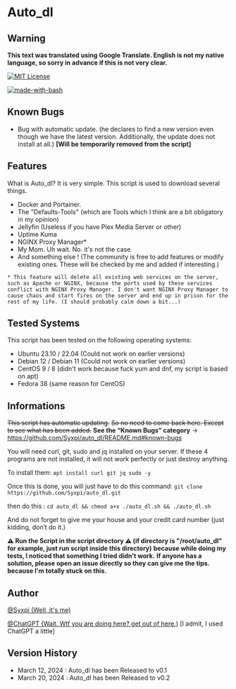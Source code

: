 # Auto_dl

## Warning
**This text was translated using Google Translate. English is not my native language, so sorry in advance if this is not very clear.** 

[![MIT License](https://img.shields.io/badge/License-MIT-green.svg)](https://choosealicense.com/licenses/mit/) 

[![made-with-bash](https://img.shields.io/badge/Made%20with-Bash-1f425f.svg)](https://www.gnu.org/software/bash/)

## Known Bugs

- Bug with automatic update. (he declares to find a new version even though we have the latest version. Additionally, the update does not install at all.) **[Will be temporarily removed from the script]**

## Features

What is Auto_dl? It is very simple.
This script is used to download several things.
- Docker and Portainer.
- The "Defaults-Tools" (which are Tools which I think are a bit obligatory in my opinion)
- Jellyfin (Useless if you have Plex Media Server or other)
- Uptime Kuma
- NGINX Proxy Manager*
- My Mom. Uh wait. No. it's not the case.
- And something else ! (The community is free to add features or modify existing ones. These will be checked by me and added if interesting.)

```* This feature will delete all existing web services on the server, such as Apache or NGINX, because the ports used by these services conflict with NGINX Proxy Manager. I don't want NGINX Proxy Manager to cause chaos and start fires on the server and end up in prison for the rest of my life. (I should probably calm down a bit...)```

## Tested Systems

This script has been tested on the following operating systems:

- Ubuntu 23.10 / 22.04 (Could not work on earlier versions)
- Debian 12 / Debian 11 (Could not work on earlier versions)
- CentOS 9 / 8 (didn't work because fuck yum and dnf, my script is based on apt)
- Fedora 38 (same reason for CentOS)


## Informations

~~This script has automatic updating.~~
~~So no need to come back here. Except to see what has been added.~~ 
**See the “Known Bugs” category**
-> https://github.com/Syxpi/auto_dl/README.md#known-bugs

You will need curl, git, sudo and jq installed on your server. If these 4 programs are not installed, it will not work perfectly or just destroy anything.

To install them:
```apt install curl git jq sudo -y```

Once this is done, you will just have to do this command:
```git clone https://github.com/Syxpi/auto_dl.git```

then do this :
```cd auto_dl && chmod a+x ./auto_dl.sh && ./auto_dl.sh```

And do not forget to give me your house and your credit card number (just kidding, don’t do it.)

**⚠ Run the Script in the script directory ⚠ (if directory is "/root/auto_dl" for example, just run script inside this directory)**
**because while doing my tests, I noticed that something I tried didn't work.**
**If anyone has a solution, please open an issue directly so they can give me the tips. because I'm totally stuck on this.**
## Author

[@Syxpi (Well, it's me)](https://www.github.com/Syxpi)

[@ChatGPT (Wait. Wtf you are doing here? get out of here.)](https://chatgpt.com) [I admit, I used ChatGPT a little]

## Version History
- March 12, 2024 : Auto_dl has been Released to v0.1
- March 20, 2024 : Auto_dl has been Released to v0.2
